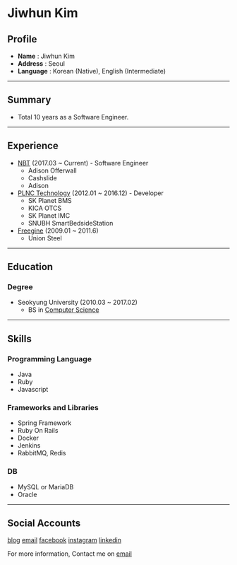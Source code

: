 # Jiwhun Kim

## Profile
* **Name** : Jiwhun Kim
* **Address** : Seoul
* **Language** : Korean (Native), English (Intermediate)

----

## Summary
- Total 10 years as a Software Engineer.

----

## Experience
- [NBT](https://www.nbt.com/) (2017.03 ~ Current) - Software Engineer
    - Adison Offerwall
    - Cashslide
    - Adison
- [PLNC Technology](http://wwww.plnc.co.kr/) (2012.01 ~ 2016.12) - Developer
    - SK Planet BMS
    - KICA OTCS
    - SK Planet IMC
    - SNUBH SmartBedsideStation
- [Freegine](http://www.freegine.com/) (2009.01 ~ 2011.6)
    - Union Steel 

----

## Education
### Degree
- Seokyung University (2010.03 ~ 2017.02)
  - BS in [Computer Science](https://cs.skuniv.ac.kr/)

----

## Skills

### Programming Language
- Java
- Ruby
- Javascript

### Frameworks and Libraries
- Spring Framework
- Ruby On Rails
- Docker
- Jenkins
- RabbitMQ, Redis

### DB
- MySQL or MariaDB
- Oracle

----

## Social Accounts

<a href="https://jiwhunkim.github.io">blog</a>
<a href="mailto:jiwhun.kim@outlook.com">email</a>
<a href="https://facebook.com/jiwhun.kim">facebook</a>
<a href="https://instagram.com/jiwhun.kim">instagram</a>
<a href="https://linkedin.com/in/jiwhunkim">linkedin</a>

For more information, Contact me on <a href="mailto:jiwhun.kim@outlook.com">email</a>